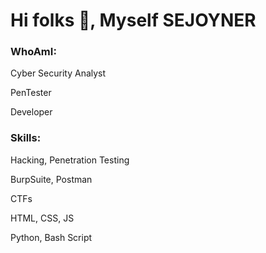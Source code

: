 # Hi folks 👋, Myself SEJOYNER

### WhoAmI:
<p>Cyber Security Analyst</p>
<p>PenTester</p>
<p>Developer</p>

### Skills:
<p>Hacking, Penetration Testing</p>
<p>BurpSuite, Postman</p>
<p>CTFs</P>
<p>HTML, CSS, JS</p>
<p>Python, Bash Script</p>
